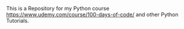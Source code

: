 This is a Repository for my Python course https://www.udemy.com/course/100-days-of-code/ and other Python Tutorials.